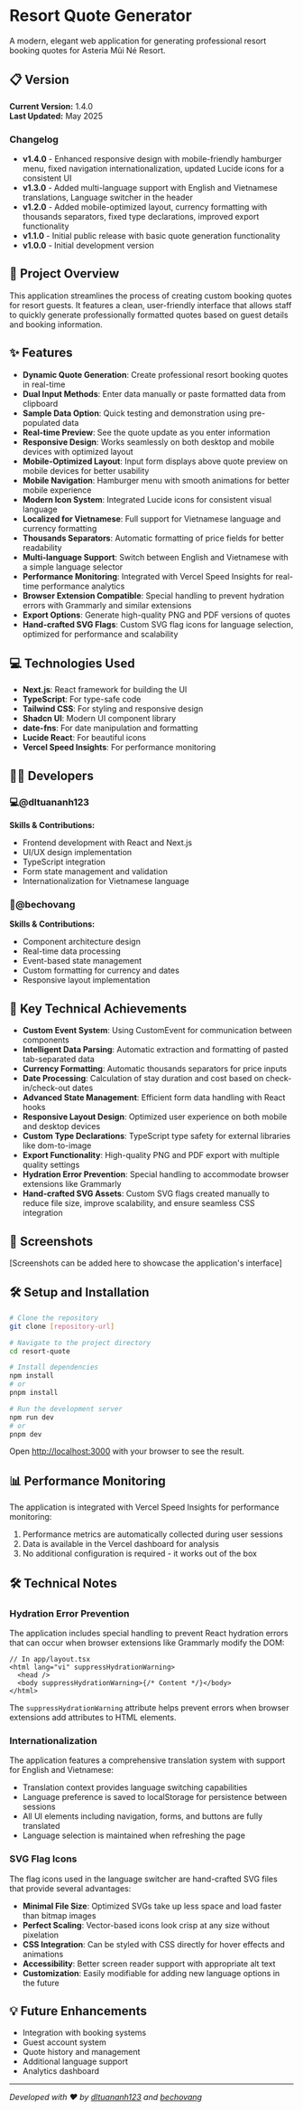 # Resort Quote Generator

A modern, elegant web application for generating professional resort booking quotes for Asteria Mũi Né Resort.

## 📋 Version

**Current Version:** 1.4.0  
**Last Updated:** May 2025

### Changelog

- **v1.4.0** - Enhanced responsive design with mobile-friendly hamburger menu, fixed navigation internationalization, updated Lucide icons for a consistent UI
- **v1.3.0** - Added multi-language support with English and Vietnamese translations, Language switcher in the header
- **v1.2.0** - Added mobile-optimized layout, currency formatting with thousands separators, fixed type declarations, improved export functionality
- **v1.1.0** - Initial public release with basic quote generation functionality
- **v1.0.0** - Initial development version

## 🌟 Project Overview

This application streamlines the process of creating custom booking quotes for resort guests. It features a clean, user-friendly interface that allows staff to quickly generate professionally formatted quotes based on guest details and booking information.

## ✨ Features

- **Dynamic Quote Generation**: Create professional resort booking quotes in real-time
- **Dual Input Methods**: Enter data manually or paste formatted data from clipboard
- **Sample Data Option**: Quick testing and demonstration using pre-populated data
- **Real-time Preview**: See the quote update as you enter information
- **Responsive Design**: Works seamlessly on both desktop and mobile devices with optimized layout
- **Mobile-Optimized Layout**: Input form displays above quote preview on mobile devices for better usability
- **Mobile Navigation**: Hamburger menu with smooth animations for better mobile experience
- **Modern Icon System**: Integrated Lucide icons for consistent visual language
- **Localized for Vietnamese**: Full support for Vietnamese language and currency formatting
- **Thousands Separators**: Automatic formatting of price fields for better readability
- **Multi-language Support**: Switch between English and Vietnamese with a simple language selector
- **Performance Monitoring**: Integrated with Vercel Speed Insights for real-time performance analytics
- **Browser Extension Compatible**: Special handling to prevent hydration errors with Grammarly and similar extensions
- **Export Options**: Generate high-quality PNG and PDF versions of quotes
- **Hand-crafted SVG Flags**: Custom SVG flag icons for language selection, optimized for performance and scalability

## 💻 Technologies Used

- **Next.js**: React framework for building the UI
- **TypeScript**: For type-safe code
- **Tailwind CSS**: For styling and responsive design
- **Shadcn UI**: Modern UI component library
- **date-fns**: For date manipulation and formatting
- **Lucide React**: For beautiful icons
- **Vercel Speed Insights**: For performance monitoring

## 👨‍💻 Developers

### 💻@dltuananh123

**Skills & Contributions:**

- Frontend development with React and Next.js
- UI/UX design implementation
- TypeScript integration
- Form state management and validation
- Internationalization for Vietnamese language

### 🔢@bechovang

**Skills & Contributions:**

- Component architecture design
- Real-time data processing
- Event-based state management
- Custom formatting for currency and dates
- Responsive layout implementation

## 🚀 Key Technical Achievements

- **Custom Event System**: Using CustomEvent for communication between components
- **Intelligent Data Parsing**: Automatic extraction and formatting of pasted tab-separated data
- **Currency Formatting**: Automatic thousands separators for price inputs
- **Date Processing**: Calculation of stay duration and cost based on check-in/check-out dates
- **Advanced State Management**: Efficient form data handling with React hooks
- **Responsive Layout Design**: Optimized user experience on both mobile and desktop devices
- **Custom Type Declarations**: TypeScript type safety for external libraries like dom-to-image
- **Export Functionality**: High-quality PNG and PDF export with multiple quality settings
- **Hydration Error Prevention**: Special handling to accommodate browser extensions like Grammarly
- **Hand-crafted SVG Assets**: Custom SVG flags created manually to reduce file size, improve scalability, and ensure seamless CSS integration

## 📸 Screenshots

[Screenshots can be added here to showcase the application's interface]

## 🛠️ Setup and Installation

```bash
# Clone the repository
git clone [repository-url]

# Navigate to the project directory
cd resort-quote

# Install dependencies
npm install
# or
pnpm install

# Run the development server
npm run dev
# or
pnpm dev
```

Open [http://localhost:3000](http://localhost:3000) with your browser to see the result.

## 📊 Performance Monitoring

The application is integrated with Vercel Speed Insights for performance monitoring:

1. Performance metrics are automatically collected during user sessions
2. Data is available in the Vercel dashboard for analysis
3. No additional configuration is required - it works out of the box

## 🛠️ Technical Notes

### Hydration Error Prevention

The application includes special handling to prevent React hydration errors that can occur when browser extensions like Grammarly modify the DOM:

```tsx
// In app/layout.tsx
<html lang="vi" suppressHydrationWarning>
  <head />
  <body suppressHydrationWarning>{/* Content */}</body>
</html>
```

The `suppressHydrationWarning` attribute helps prevent errors when browser extensions add attributes to HTML elements.

### Internationalization

The application features a comprehensive translation system with support for English and Vietnamese:

- Translation context provides language switching capabilities
- Language preference is saved to localStorage for persistence between sessions
- All UI elements including navigation, forms, and buttons are fully translated
- Language selection is maintained when refreshing the page

### SVG Flag Icons

The flag icons used in the language switcher are hand-crafted SVG files that provide several advantages:

- **Minimal File Size**: Optimized SVGs take up less space and load faster than bitmap images
- **Perfect Scaling**: Vector-based icons look crisp at any size without pixelation
- **CSS Integration**: Can be styled with CSS directly for hover effects and animations
- **Accessibility**: Better screen reader support with appropriate alt text
- **Customization**: Easily modifiable for adding new language options in the future

## 💡 Future Enhancements

- Integration with booking systems
- Guest account system
- Quote history and management
- Additional language support
- Analytics dashboard

---

_Developed with ❤️ by [dltuananh123](https://github.com/dltuananh123) and [bechovang](https://github.com/bechovang)_
